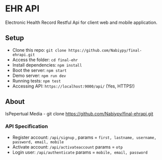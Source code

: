 # EHR API
Electronic Health Record Restful Api for client web and mobile application.

## Setup

* Clone this repo: `git clone https://github.com/Nabiypy/final-ehrapi.git`
* Access the folder: `cd final-ehr`
* Install dependencies: `npm install`
* Boot the server: `npm start`
* Demo server: `npm run dev`
* Running tests: `npm test`
* Accessing API: `https://localhost:9000/api/` (Yes, HTTPS!)


## About

IsPepertual Media - git clone https://github.com/Nabiypy/final-ehrapi.git

### API Specification

* Register account: `/api/signup` ,          params = `first, lastname, username, password, email, mobile`
* Activate account: `/api/activateaccount`    params = `otp`
* Login user:       `/api/authenticate`       params = `mobile, email, password`

